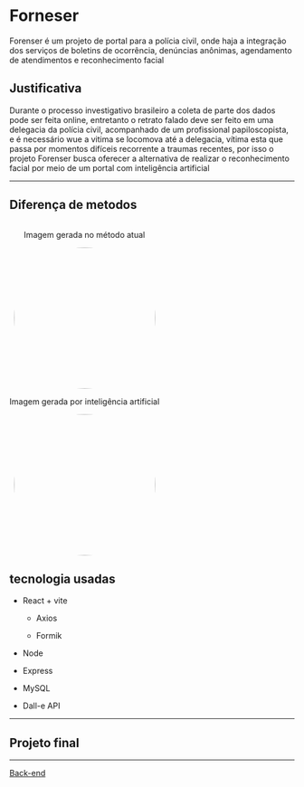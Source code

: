 # Forneser

<p> Forenser é um projeto de portal para a polícia civil, onde haja a integração dos serviços de boletins de ocorrência, denúncias anônimas, agendamento de atendimentos e reconhecimento facial</p>

<H2> Justificativa </H2>
<p> Durante o processo investigativo brasileiro a coleta de parte dos dados pode ser feita online, entretanto o retrato falado deve ser feito em uma delegacia da polícia civil, acompanhado de um profissional papiloscopista, e é necessário wue a vitima se locomova até a delegacia, vítima esta que passa por momentos difíceis recorrente a traumas recentes, por isso o projeto Forenser busca oferecer a alternativa de realizar o reconhecimento facial por meio de um portal com inteligência artificial</p>

<hr>

<H2> Diferença de metodos</H2>
<div style="display: inline-block; align:center;">
  <div align="center">
    <p>Imagem gerada no método atual</p>
    <img style="border-radius: 50%; width: 250px; height: 250px;" src="https://s2.glbimg.com/OBhBdPDDvNrWkf4uJlHjLGoM3jg=/s.glbimg.com/jo/g1/f/original/2014/10/14/fotos_rosto.jpg"/>
  </div>
  <div align="center">
    <p>Imagem gerada por inteligência artificial </p>
    <img style="border-radius: 50%; width: 250px; height: 250px;" src="https://github.com/BernardoSsilva/Forencer/assets/126777966/eb806742-f354-426c-a1a8-117f17ae371c"/>
  </div>
</div>

<h2>tecnologia usadas</h2>
<ul>
  <li><p> React + vite </p>
  <ul>
    <li><p>Axios</p></li>
    <li><p>Formik</p></li>
  </ul></li>
  
 <li><p> Node </p></li>
<li><p> Express </p></li>
 <li><p> MySQL </p></li>
  <li><p>Dall-e API</p></li>
</ul>

<hr>
<h2>Projeto final</h2>


<hr>
<p><a href="https://github.com/BernardoSsilva/Forencer_BackEnd">Back-end</a></p>
